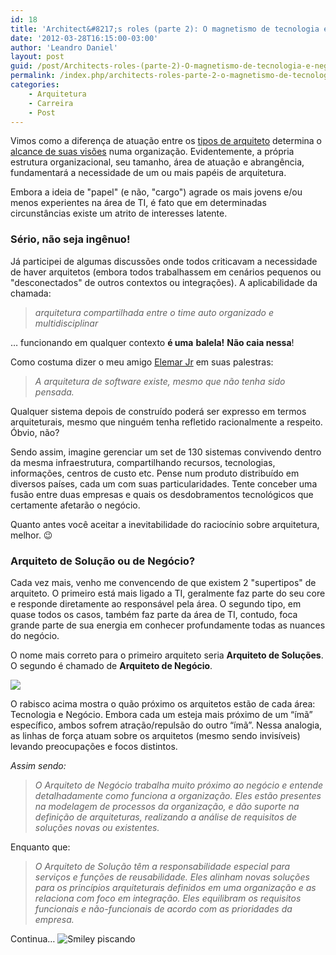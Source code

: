 ```yaml
---
id: 18
title: 'Architect&#8217;s roles (parte 2): O magnetismo de tecnologia e negócio'
date: '2012-03-28T16:15:00-03:00'
author: 'Leandro Daniel'
layout: post
guid: /post/Architects-roles-(parte-2)-O-magnetismo-de-tecnologia-e-negocio.aspx
permalink: /index.php/architects-roles-parte-2-o-magnetismo-de-tecnologia-e-negocio/
categories:
    - Arquitetura
    - Carreira
    - Post
---
```


Vimos como a diferença de atuação entre os [tipos de arquiteto](http://leandrodaniel.com/index.php/Refletindo-sobre-funcoes-e-niveis-de-arquitetura-em-uma-empresa) determina o [alcance de suas visões](http://leandrodaniel.com/index.php/Architects-roles-(parte-1)-) numa organização. Evidentemente, a própria estrutura organizacional, seu tamanho, área de atuação e abrangência, fundamentará a necessidade de um ou mais papéis de arquitetura.

Embora a ideia de "papel" (e não, "cargo") agrade os mais jovens e/ou menos experientes na área de TI, é fato que em determinadas circunstâncias existe um atrito de interesses latente.

### Sério, não seja ingênuo!

Já participei de algumas discussões onde todos criticavam a necessidade de haver arquitetos (embora todos trabalhassem em cenários pequenos ou "desconectados" de outros contextos ou integrações). A aplicabilidade da chamada:

> *arquitetura compartilhada entre o time auto organizado e multidisciplinar*

… funcionando em qualquer contexto **é uma** **balela!** **Não caia nessa**!

Como costuma dizer o meu amigo [Elemar Jr](http://elemarjr.net/) em suas palestras:

> *A arquitetura de software existe, mesmo que não tenha sido pensada.*

Qualquer sistema depois de construído poderá ser expresso em termos arquiteturais, mesmo que ninguém tenha refletido racionalmente a respeito. Óbvio, não?

Sendo assim, imagine gerenciar um set de 130 sistemas convivendo dentro da mesma infraestrutura, compartilhando recursos, tecnologias, informações, centros de custo etc. Pense num produto distribuído em diversos países, cada um com suas particularidades. Tente conceber uma fusão entre duas empresas e quais os desdobramentos tecnológicos que certamente afetarão o negócio.

Quanto antes você aceitar a inevitabilidade do raciocínio sobre arquitetura, melhor. 😉

### Arquiteto de Solução ou de Negócio?

Cada vez mais, venho me convencendo de que existem 2 "supertipos" de arquiteto. O primeiro está mais ligado a TI, geralmente faz parte do seu core e responde diretamente ao responsável pela área. O segundo tipo, em quase todos os casos, também faz parte da área de TI, contudo, foca grande parte de sua energia em conhecer profundamente todas as nuances do negócio.

O nome mais correto para o primeiro arquiteto seria **Arquiteto de Soluções**. O segundo é chamado de **Arquiteto de Negócio**.

![](http://leandrodaniel.com/pics/tipoarq_atracao.png)

O rabisco acima mostra o quão próximo os arquitetos estão de cada área: Tecnologia e Negócio. Embora cada um esteja mais próximo de um “ímã” específico, ambos sofrem atração/repulsão do outro “ímã”. Nessa analogia, as linhas de força atuam sobre os arquitetos (mesmo sendo invisíveis) levando preocupações e focos distintos.

*Assim sendo:*

> *O Arquiteto de Negócio trabalha muito próximo ao negócio e entende detalhadamente como funciona a organização. Eles estão presentes na modelagem de processos da organização, e dão suporte na definição de arquiteturas, realizando a análise de requisitos de soluções novas ou existentes.*

Enquanto que:

> *O Arquiteto de Solução têm a responsabilidade especial para serviços e funções de reusabilidade. Eles alinham novas soluções para os princípios arquiteturais definidos em uma organização e as relaciona com foco em integração. Eles equilibram os requisitos funcionais e não-funcionais de acordo com as prioridades da empresa.*

Continua… ![Smiley piscando](http://leandrodaniel.com/pics/wlEmoticon-winkingsmile_3.png)